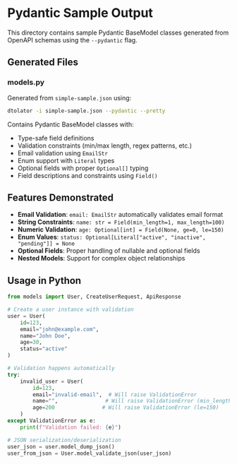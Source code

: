 # Pydantic Sample Output

This directory contains sample Pydantic BaseModel classes generated from OpenAPI schemas using the `--pydantic` flag.

## Generated Files

### models.py
Generated from `simple-sample.json` using:
```bash
dtolator -i simple-sample.json --pydantic --pretty
```

Contains Pydantic BaseModel classes with:
- Type-safe field definitions
- Validation constraints (min/max length, regex patterns, etc.)
- Email validation using `EmailStr`
- Enum support with `Literal` types
- Optional fields with proper `Optional[]` typing
- Field descriptions and constraints using `Field()`

## Features Demonstrated

- **Email Validation**: `email: EmailStr` automatically validates email format
- **String Constraints**: `name: str = Field(min_length=1, max_length=100)` 
- **Numeric Validation**: `age: Optional[int] = Field(None, ge=0, le=150)`
- **Enum Values**: `status: Optional[Literal["active", "inactive", "pending"]] = None`
- **Optional Fields**: Proper handling of nullable and optional fields
- **Nested Models**: Support for complex object relationships

## Usage in Python

```python
from models import User, CreateUserRequest, ApiResponse

# Create a user instance with validation
user = User(
    id=123,
    email="john@example.com",
    name="John Doe",
    age=30,
    status="active"
)

# Validation happens automatically
try:
    invalid_user = User(
        id=123,
        email="invalid-email",  # Will raise ValidationError
        name="",               # Will raise ValidationError (min_length=1)
        age=200               # Will raise ValidationError (le=150)
    )
except ValidationError as e:
    print(f"Validation failed: {e}")

# JSON serialization/deserialization
user_json = user.model_dump_json()
user_from_json = User.model_validate_json(user_json) 